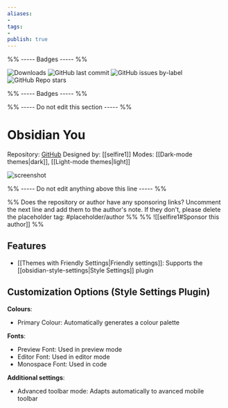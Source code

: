 ```yaml
---
aliases:
- 
tags: 
- 
publish: true
---
```


%% ----- Badges ----- %%

![Downloads](https://img.shields.io/badge/downloads-362-573E7A?style=for-the-badge&logo=)
![GitHub last commit](https://img.shields.io/github/last-commit/selfire1/obsidian-you-theme?color=573E7A&label=last%20update&logo=github&style=for-the-badge)
![GitHub issues by-label](https://img.shields.io/github/issues/selfire1/obsidian-you-theme/help%20wanted?color=573E7A&logo=github&style=for-the-badge) 
![GitHub Repo stars](https://img.shields.io/github/stars/selfire1/obsidian-you-theme?color=573E7A&logo=github&style=for-the-badge)

%% ----- Badges ----- %%

%% ----- Do not edit this section ----- %%

# Obsidian You

Repository: [GitHub](https://github.com/selfire1/obsidian-you-theme)
Designed by: [[selfire1]]
Modes: [[Dark-mode themes|dark]], [[Light-mode themes|light]]



![screenshot](https://github.com/selfire1/obsidian-you-theme/raw/main/theme-picker.png)

%% ----- Do not edit anything above this line ----- %% 

%% Does the repository or author have any sponsoring links? Uncomment the next line and add them to the author's note. If they don't, please delete the placeholder tag: #placeholder/author %%
%% ![[selfire1#Sponsor this author]] %%


## Features

- [[Themes with Friendly Settings|Friendly settings]]: Supports the [[obsidian-style-settings|Style Settings]] plugin

## Customization Options (Style Settings Plugin) 

**Colours**: 
- Primary Colour: Automatically generates a colour palette

**Fonts**: 
- Preview Font: Used in preview mode
- Editor Font: Used in editor mode
- Monospace Font: Used in code

**Additional settings**: 
- Advanced toolbar mode: Adapts automatically to avanced mobile toolbar

